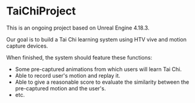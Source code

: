 # TaiChiProject
This is an ongoing project based on Unreal Engine 4.18.3.

Our goal is to build a Tai Chi learning system using HTV vive and motion capture devices.

When finished, the system should feature these functions:
* Some pre-captured animations from which users will learn Tai Chi.
* Able to record user's motion and replay it.
* Able to give a reasonable score to evaluate the similarity between the pre-captured motion and the user's.
* etc.
